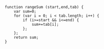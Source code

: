     function rangeSum (start,end,tab) {
        var sum=0;
        for (var i = 0; i < tab.length; i++) {
            if (i>=start && i<=end) {
                sum+=tab[i];
            };
        };
        return sum;
    }
